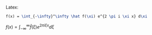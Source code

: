 Latex:
```latex
f(x) = \int_{-\infty}^\infty \hat f(\xi) e^{2 \pi i \xi x} d\xi
```

$f(x) = \int_{-\infty}^\infty \hat f(\xi) e^{2 \pi i \xi x} d\xi$